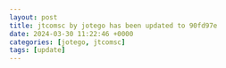 ```yaml
---
layout: post
title: jtcomsc by jotego has been updated to 90fd97e
date: 2024-03-30 11:22:46 +0000
categories: [jotego, jtcomsc]
tags: [update]
---
```



